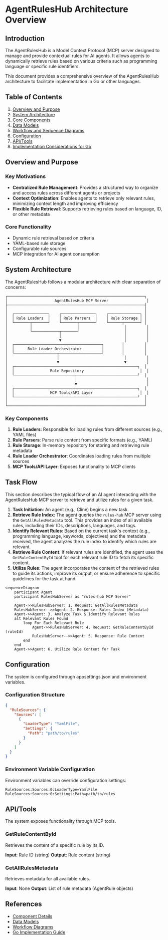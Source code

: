 # AgentRulesHub Architecture Overview

## Introduction

The AgentRulesHub is a Model Context Protocol (MCP) server designed to manage and provide contextual rules for AI agents. It allows agents to dynamically retrieve rules based on various criteria such as programming language or specific rule identifiers.

This document provides a comprehensive overview of the AgentRulesHub architecture to facilitate implementation in Go or other languages.

## Table of Contents

1. [Overview and Purpose](#overview-and-purpose)
2. [System Architecture](#system-architecture)
3. [Core Components](#core-components)
4. [Data Models](#data-models)
5. [Workflow and Sequence Diagrams](#workflow-and-sequence-diagrams)
6. [Configuration](#configuration)
7. [API/Tools](#api-tools)
8. [Implementation Considerations for Go](#implementation-considerations-for-go)

## Overview and Purpose

### Key Motivations

- **Centralized Rule Management**: Provides a structured way to organize and access rules across different agents or projects
- **Context Optimization**: Enables agents to retrieve only relevant rules, minimizing context length and improving efficiency
- **Flexible Rule Retrieval**: Supports retrieving rules based on language, ID, or other metadata

### Core Functionality

- Dynamic rule retrieval based on criteria
- YAML-based rule storage
- Configurable rule sources
- MCP integration for AI agent consumption

## System Architecture

The AgentRulesHub follows a modular architecture with clear separation of concerns:

```
┌─────────────────────────────────────────────────────────────┐
│                     AgentRulesHub MCP Server                 │
├─────────────────────────────────────────────────────────────┤
│                                                             │
│  ┌───────────────┐    ┌───────────────┐    ┌──────────────┐ │
│  │ Rule Loaders  │    │ Rule Parsers  │    │ Rule Storage │ │
│  └───────┬───────┘    └───────┬───────┘    └──────┬───────┘ │
│          │                    │                    │         │
│          └────────────┬───────┘                    │         │
│                       │                            │         │
│                       ▼                            │         │
│  ┌───────────────────────────────────────┐        │         │
│  │      Rule Loader Orchestrator         │        │         │
│  └───────────────────┬───────────────────┘        │         │
│                      │                             │         │
│                      ▼                             ▼         │
│  ┌───────────────────────────────────────────────────────┐  │
│  │                Rule Repository                         │  │
│  └───────────────────────────┬───────────────────────────┘  │
│                              │                               │
│                              ▼                               │
│  ┌───────────────────────────────────────────────────────┐  │
│  │                MCP Tools/API Layer                     │  │
│  └───────────────────────────────────────────────────────┘  │
│                                                             │
└─────────────────────────────────────────────────────────────┘
```

### Key Components

1. **Rule Loaders**: Responsible for loading rules from different sources (e.g., YAML files)
2. **Rule Parsers**: Parse rule content from specific formats (e.g., YAML)
3. **Rule Storage**: In-memory repository for storing and retrieving rule metadata
4. **Rule Loader Orchestrator**: Coordinates loading rules from multiple sources
5. **MCP Tools/API Layer**: Exposes functionality to MCP clients

## Task Flow

This section describes the typical flow of an AI agent interacting with the AgentRulesHub MCP server to retrieve and utilize rules for a given task.

1. **Task Initiation**: An agent (e.g., Cline) begins a new task.
2. **Retrieve Rule Index**: The agent queries the `rules-hub` MCP server using the `GetAllRulesMetadata` tool. This provides an index of all available rules, including their IDs, descriptions, languages, and tags.
3. **Identify Relevant Rules**: Based on the current task's context (e.g., programming language, keywords, objectives) and the metadata received, the agent analyzes the rule index to identify which rules are relevant.
4. **Retrieve Rule Content**: If relevant rules are identified, the agent uses the `GetRuleContentById` tool for each relevant rule ID to fetch its specific content.
5. **Utilize Rules**: The agent incorporates the content of the retrieved rules to guide its actions, improve its output, or ensure adherence to specific guidelines for the task at hand.

```mermaid
sequenceDiagram
    participant Agent
    participant RulesHubServer as "rules-hub MCP Server"

    Agent->>RulesHubServer: 1. Request: GetAllRulesMetadata
    RulesHubServer-->>Agent: 2. Response: Rules Index (Metadata)
    Agent->>Agent: 3. Analyze Task & Identify Relevant Rules
    alt Relevant Rules Found
        loop For Each Relevant Rule
            Agent->>RulesHubServer: 4. Request: GetRuleContentById (ruleId)
            RulesHubServer-->>Agent: 5. Response: Rule Content
        end
    end
    Agent->>Agent: 6. Utilize Rule Content for Task
```

## Configuration

The system is configured through appsettings.json and environment variables.

### Configuration Structure

```json
{
  "RuleSources": {
    "Sources": [
      {
        "LoaderType": "YamlFile",
        "Settings": {
          "Path": "path/to/rules"
        }
      }
    ]
  }
}
```

### Environment Variable Configuration

Environment variables can override configuration settings:

```
RuleSources:Sources:0:LoaderType=YamlFile
RuleSources:Sources:0:Settings:Path=path/to/rules
```

## API/Tools

The system exposes functionality through MCP tools.

### GetRuleContentById

Retrieves the content of a specific rule by its ID.

**Input**: Rule ID (string)
**Output**: Rule content (string)

### GetAllRulesMetadata

Retrieves metadata for all available rules.

**Input**: None
**Output**: List of rule metadata (AgentRule objects)

## References

- [Component Details](component-details.md)
- [Data Models](data-models.md)
- [Workflow Diagrams](workflow-diagrams.md)
- [Go Implementation Guide](go-implementation-guide.md)
